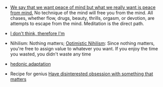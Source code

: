 - [We say that we want peace of mind but what we really want is peace from mind.](https://twitter.com/naval/status/1261481397992079362?lang=en) No technique of the mind will free you from the mind. All chases, whether flow, drugs, beauty, thrills, orgasm, or devotion, are attempts to escape from the mind. 
Meditation is the direct path.

- [I don't think, therefore I'm](https://youtu.be/GWPo97Dc63A?t=1865)

- Nihilism: Nothing matters; [Optimistic Nihilism](https://www.youtube.com/watch?v=MBRqu0YOH14&t=5s): Since nothing matters, you're free to assign value to whatever you want. If you enjoy the time you wasted, you didn't waste any time

- [hedonic adaptation](https://en.wikipedia.org/wiki/Hedonic_treadmill)

- Recipe for genius [Have disinterested obsession with something that matters](http://paulgraham.com/genius.html)